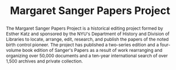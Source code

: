 ---
pid: sanger
done: true
title: Margaret Sanger Papers Project
category: Other
tags:
- digital-edition
abstract: The Margaret Sanger Papers Project is a historical editing project formed
  by Esther Katz and sponsored by the NYU's Department of History and Division of
  Libraries to locate, arrange, edit, research, and publish the papers of the noted
  birth control pioneer. The project has published a two-series edition and a four-volume
  book edition of Sanger's Papers as a result of work rearranging and organizing over
  50,000 documents and a ten-year international search of over 1,500 archives and
  private collection.
pis:
- katz
- dss
link: https://sanger.hosting.nyu.edu/
image: sanger.jpg
original_img: https://tile.loc.gov/storage-services/service/pnp/cph/3c30000/3c38000/3c38800/3c38888r.jpg
hero_image: "/media/projects/sanger.jpg"
order: '030'
layout: project
---